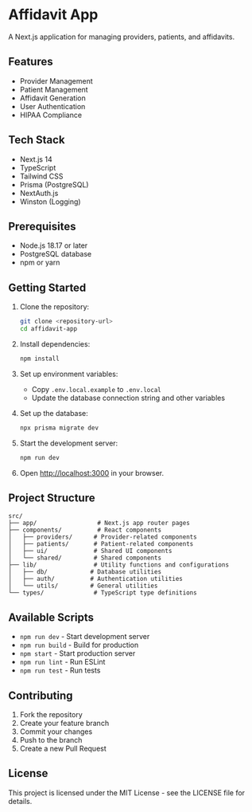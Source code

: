 # Affidavit App

A Next.js application for managing providers, patients, and affidavits.

## Features

- Provider Management
- Patient Management
- Affidavit Generation
- User Authentication
- HIPAA Compliance

## Tech Stack

- Next.js 14
- TypeScript
- Tailwind CSS
- Prisma (PostgreSQL)
- NextAuth.js
- Winston (Logging)

## Prerequisites

- Node.js 18.17 or later
- PostgreSQL database
- npm or yarn

## Getting Started

1. Clone the repository:
   ```bash
   git clone <repository-url>
   cd affidavit-app
   ```

2. Install dependencies:
   ```bash
   npm install
   ```

3. Set up environment variables:
   - Copy `.env.local.example` to `.env.local`
   - Update the database connection string and other variables

4. Set up the database:
   ```bash
   npx prisma migrate dev
   ```

5. Start the development server:
   ```bash
   npm run dev
   ```

6. Open [http://localhost:3000](http://localhost:3000) in your browser.

## Project Structure

```
src/
├── app/                 # Next.js app router pages
├── components/          # React components
│   ├── providers/      # Provider-related components
│   ├── patients/       # Patient-related components
│   ├── ui/             # Shared UI components
│   └── shared/         # Shared components
├── lib/                # Utility functions and configurations
│   ├── db/            # Database utilities
│   ├── auth/          # Authentication utilities
│   └── utils/         # General utilities
└── types/              # TypeScript type definitions
```

## Available Scripts

- `npm run dev` - Start development server
- `npm run build` - Build for production
- `npm start` - Start production server
- `npm run lint` - Run ESLint
- `npm run test` - Run tests

## Contributing

1. Fork the repository
2. Create your feature branch
3. Commit your changes
4. Push to the branch
5. Create a new Pull Request

## License

This project is licensed under the MIT License - see the LICENSE file for details. 